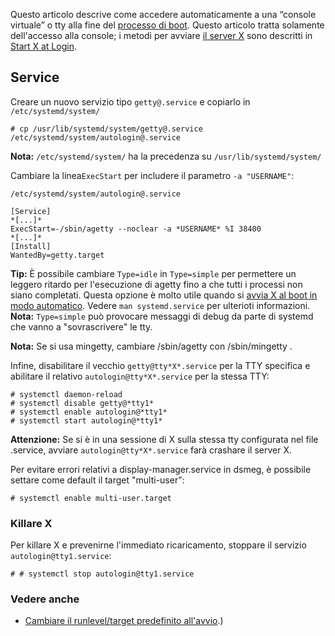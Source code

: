 Questo articolo descrive come accedere automaticamente a una “console virtuale” o tty alla fine del [processo di boot](/index.php/Arch_boot_process_(Italiano) "Arch boot process (Italiano)"). Questo articolo tratta solamente dell'accesso alla console; i metodi per avviare [il server X](/index.php/Xorg_(Italiano) "Xorg (Italiano)") sono descritti in [Start X at Login](/index.php/Start_X_at_Login_(Italiano) "Start X at Login (Italiano)").

## Service

Creare un nuovo servizio tipo `getty@.service` e copiarlo in `/etc/systemd/system/`

```
# cp /usr/lib/systemd/system/getty@.service /etc/systemd/system/autologin@.service

```

**Nota:** `/etc/systemd/system/` ha la precedenza su `/usr/lib/systemd/system/`

Cambiare la linea`ExecStart` per includere il parametro `-a "USERNAME"`:

 `/etc/systemd/system/autologin@.service` 
```
[Service]
*[...]*
ExecStart=-/sbin/agetty --noclear -a *USERNAME* %I 38400
*[...]*
[Install]
WantedBy=getty.target
```

**Tip:** È possibile cambiare `Type=idle` in `Type=simple` per permettere un leggero ritardo per l'esecuzione di agetty fino a che tutti i processi non siano completati. Questa opzione è molto utile quando si [avvia X al boot in modo automatico](/index.php/Far_partire_X_al_boot "Far partire X al boot"). Vedere `man systemd.service` per ulterioti informazioni.
**Nota:** `Type=simple` può provocare messaggi di debug da parte di systemd che vanno a "sovrascrivere" le tty.

**Nota:** Se si usa mingetty, cambiare /sbin/agetty con /sbin/mingetty
.

Infine, disabilitare il vecchio `getty@tty*X*.service` per la TTY specifica e abilitare il relativo `autologin@tty*X*.service` per la stessa TTY:

```
# systemctl daemon-reload
# systemctl disable getty@*tty1*
# systemctl enable autologin@*tty1*
# systemctl start autologin@*tty1*

```

**Attenzione:** Se si è in una sessione di X sulla stessa tty configurata nel file .service, avviare `autologin@tty*X*.service` farà crashare il server X.

Per evitare errori relativi a display-manager.service in dsmeg, è possibile settare come default il target "multi-user":

```
# systemctl enable multi-user.target

```

### Killare X

Per killare X e prevenirne l'immediato ricaricamento, stoppare il servizio `autologin@tty1.service`:

```
# # systemctl stop autologin@tty1.service

```

### Vedere anche

*   [Cambiare il runlevel/target predefinito all'avvio](/index.php/Systemd_(Italiano)#Cambiare_il_target_predefinito_all.27avvio "Systemd (Italiano)").)